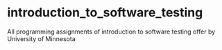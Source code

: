# introduction_to_software_testing
All programming assignments of introduction to software testing offer by University of Minnesota
